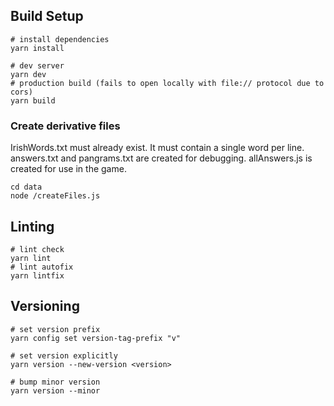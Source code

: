 ## Build Setup

```shell
# install dependencies
yarn install

# dev server
yarn dev
# production build (fails to open locally with file:// protocol due to cors)
yarn build
```

### Create derivative files

IrishWords.txt must already exist. It must contain a single word per line.
answers.txt and pangrams.txt are created for debugging.
allAnswers.js is created for use in the game.

```shell
cd data
node /createFiles.js
```

## Linting

```
# lint check
yarn lint
# lint autofix
yarn lintfix
```

## Versioning
```shell
# set version prefix
yarn config set version-tag-prefix "v"

# set version explicitly
yarn version --new-version <version>

# bump minor version
yarn version --minor
```